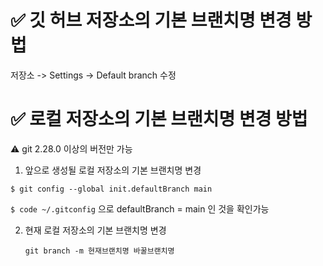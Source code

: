 # ✅ 깃 허브 저장소의 기본 브랜치명 변경 방법

저장소 -> Settings -> Default branch 수정

# ✅ 로컬 저장소의 기본 브랜치명 변경 방법

⚠️ git 2.28.0 이상의 버전만 가능

1. 앞으로 생성될 로컬 저장소의 기본 브랜치명 변경

`$ git config --global init.defaultBranch main`

`$ code ~/.gitconfig` 으로 defaultBranch = main 인 것을 확인가능

2. 현재 로컬 저장소의 기본 브랜치명 변경

   `git branch -m 현재브랜치명 바꿀브랜치명`
